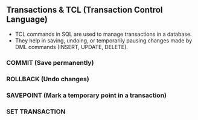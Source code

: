 ## Transactions & TCL (Transaction Control Language)
- TCL commands in SQL are used to manage transactions in a database.
- They help in saving, undoing, or temporarily pausing changes made by DML commands (INSERT, UPDATE, DELETE).

### COMMIT (Save permanently)

### ROLLBACK (Undo changes)

### SAVEPOINT (Mark a temporary point in a transaction)

### SET TRANSACTION
